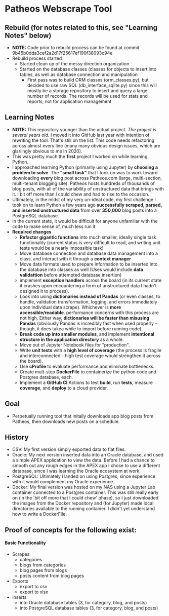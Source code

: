 # Patheos Webscrape Tool

## Rebuild (for notes related to this, see "Learning Notes" below)

- **NOTE:** Code prior to rebuild process can be found at commit 9b45b0dda3cef2a2d17f25617ef190f38093c94e
- Rebuild process started
  - Started clean up of the messy direction organization
  - Started on the database classes (classes for objects to insert into tables, as well as database connection and manipulation
    - First pass was to build ORM classes (orm_classes.py), but decided to use raw SQL (db_interface_sqlite.py) since this will mostly be a storage repository to insert and query a large number of records. The records will be used for stats and reports, not for application management

## Learning Notes

- **NOTE:** This repository younger than the actual project. *The project is several years old.* I moved it into GitHub last year with intention of rewriting the tool. That's still on the list. This code needs refactoring across almost every line (many many obvious design issues, which are glariingly obvious to me in 2020).
- This was pretty much the **first** project I worked on while learning Python.
- I approached learning Python (primarily using Jupyter) by **choosing a problem to solve**. The **"small task"** that I took on was to work toward downloading **every** blog post across Patheos.com (large, multi-section, multi-tenant blogging site). Patheos hosts hundreds of thousands of blog posts, with all of the variability of unstructured data that brings with it. I bit off more than I could chew and had to rise to the occasion.
- Ultimately, in the midst of my very un-ideal code, my first challenge I took on to learn Python a few years ago **successfully scraped, parsed, and inserted unstructured data** from over **350,000** blog posts into a PostgreSQL database.
- In the current state, it would be difficult for anyone unfamiliar with the code to make sense of, much less run it
- **Required changes**
  - **Refactor gigantic functions** into much smaller, ideally single task functionality (current status is very difficult to read, and writing unit tests would be a nearly impossible task)
  - Move database connection and database data management into a class, and interact with it through a **context manager**
  - Move data formats used to prepare information to be inserted into the database into classes as well (Uses would include **data validattion** before attempted database insertion)
  - implement **exception handlers** across the board (in its current state it crashes upon encountering a form of unstructured data I hadn't designed it to process).
  - Look into using **dictionaries instead of Pandas** (or even classes, to handle, validation transformation, logging, and errors immediately upon individual data scrape). Whichever is **more accessible/readable**. performance concerns with this process are not high. Either way, **dictionaries will be faster than misusing Pandas** (obviously Pandas is incredibly fast when used properly - though, it does takea while to import before running code).
  - **Break code up into smaller modules**, and implement **intentional structure in the application directory** as a whole.
  - Move out of Jupyter Notebook files for "production".
  - Write **unit tests** with a **high level of coverage** (the process is fragile and interconnected - high test coverage would strengthen it across the board).
  - Use **cProfile** to evaluate performance and eliminate bottlenecks.
  - Create mult-step **DockerFile** to containerize the python code and Postgres database, each.
  - Implement a **GitHub CI** Actions to test **build**, run **tests**, measure **coverage**, and **deploy** to a cloud provider.

## Goal

- Perpetually running tool that initally downloads app blog posts from Patheos, then downloads new posts on a schedule.

## History

- CSV: My first version simply exported data to flat files.
- Oracle: My next version inserted data into an Oracle database, and used a simple APEX application to view the data. Before I had a chance to smooth out any rough edges in the APEX app I chose to use a different database, since I was learning the Oracle ecosystem at work.
- PostgreSQL: Ultimately I landed on using Postgres, since experience with it would complement my Oracle experience.
- Docker: My final version was hosted on my NAS using a Jupyter Lab container connected to a Postgres container. This was still really early on (in the 'bit off more that I could chew' phase), so I just downloaded the images from the Docker repository and (for Jupyter) made local directories available to the running container. I didn't yet understand how to write a DockerFile.

## Proof of concepts for the following exist:

#### Basic Functionality

- Scrapes
  - categories
  - blogs from categories
  - blog pages from blogs
  - posts content from blog pages
- Exports
  - export to csv
  - export to xlsx
- Inserts
  - into Oracle database tables (3, for category, blog, and posts)
  - into PostgreSQL database tables (3, for category, blog, and posts)

